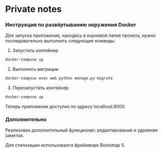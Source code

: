 # Private notes

### Инструкция по развёртыванию окружения Docker
Для запуска приложения, находясь в корневой папке проекта, нужно последовательно выполнить следующие команды:

1) Запустить контейнер
```sh
docker-compose up
```
2) Выполнить миграции
```sh
docker-compose exec web python manage.py migrate
```
3) Перезапустить контейнер
```sh
docker-compose up
```

Теперь приложение доступно по адресу localhost:8000
### Дополнительно

Реализован дополнительный функционал: редактирование и удаление заметок.  

Для стилизации использовался фреймворк Bootstrap 5.
